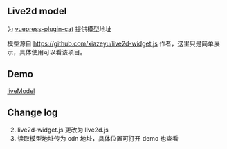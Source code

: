## Live2d model

为 <a href="https://github.com/QiShaoXuan/vuepress-plugin-cat">vuepress-plugin-cat</a> 提供模型地址

模型源自 https://github.com/xiazeyu/live2d-widget.js 作者，这里只是简单展示，具体使用可以看该项目。

## Demo

<a href="https://qishaoxuan.github.io/liveModel/">liveModel</a>

## Change log

2. live2d-widget.js 更改为 live2d.js 
1. 读取模型地址传为 cdn 地址，具体位置可打开 demo 也查看
